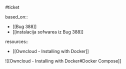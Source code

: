 #ticket 

based_on:: 
- [[Bug 388]]
- [[instalacija sofwarea iz Bug 388]]

resources::
- [[Owncloud - Installing with Docker]]

![[Owncloud - Installing with Docker#Docker Compose]]
